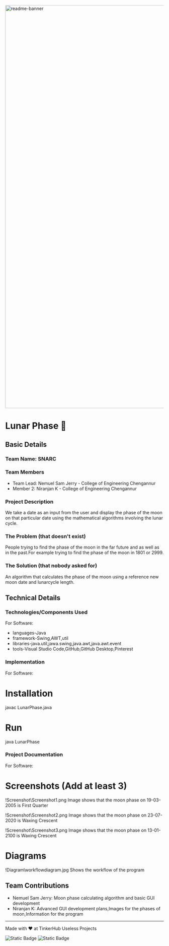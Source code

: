 <img width="1280" alt="readme-banner" src="https://github.com/user-attachments/assets/35332e92-44cb-425b-9dff-27bcf1023c6c">

# Lunar Phase 🎯


## Basic Details
### Team Name: SNARC


### Team Members
- Team Lead: Nemuel Sam Jerry - College of Engineering Chengannur
- Member 2: Niranjan K - College of Engineering Chengannur

### Project Description
We take a date as an input from the user and display the phase of the moon on that particular date using the mathematical algorithms involving the lunar cycle.

### The Problem (that doesn't exist)
People trying to find the phase of the moon in the far future and as well as in the past.For example trying to find the phase of the moon in 1801 or 2999.

### The Solution (that nobody asked for)
An algorithm that calculates the phase of the moon using a reference new moon date and lunarcycle length.

## Technical Details
### Technologies/Components Used
For Software:
- languages-Java
- framework-Swing,AWT,util
- libraries-java.util,jawa.swing,java.awt,java.awt.event
- tools-Visual Studio Code,GitHub,GitHub Desktop,Pinterest


### Implementation
For Software:
# Installation
javac LunarPhase.java

# Run
java LunarPhase

### Project Documentation
For Software:

# Screenshots (Add at least 3)
!Screenshot\Screenshot1.png
Image shows that the moon phase on 19-03-2005 is First Quarter

!Screenshot\Screenshot2.png
Image shows that the moon phase on 23-07-2020 is Waxing Crescent

!Screenshot\Screenshot3.png
Image shows that the moon phase on 13-01-2100 is Waxing Crescent

# Diagrams
!Diagram\workflowdiagram.jpg
Shows the workflow of the program


## Team Contributions
- Nemuel Sam Jerry: Moon phase calculating algorithm and basic GUI development
- Niranjan K: Advanced GUI development plans,Images for the phases of moon,Information for the program

---
Made with ❤️ at TinkerHub Useless Projects 

![Static Badge](https://img.shields.io/badge/TinkerHub-24?color=%23000000&link=https%3A%2F%2Fwww.tinkerhub.org%2F)
![Static Badge](https://img.shields.io/badge/UselessProject--24-24?link=https%3A%2F%2Fwww.tinkerhub.org%2Fevents%2FQ2Q1TQKX6Q%2FUseless%2520Projects)


